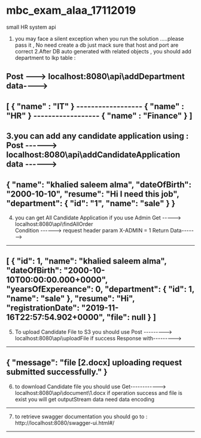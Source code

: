 # mbc_exam_alaa_17112019
small HR system api

1. you may face a silent exception when you run the solution .....please pass it , No need create a db just mack sure that host and port are correct 
2.After DB auto generated with related objects , you should add department to lkp table :

Post ---> localhost:8080\api\addDepartment
data----> 
------------------
[
	{
	"name" : "IT"
	}
	------------------
	{
	"name" : "HR"
	}
	------------------
	{
	"name" : "Finance"
	}
]
------------------
3.you can add any candidate application using :
Post ------> localhost:8080\api\addCandidateApplication
data ------>
------------------
{
    "name": "khalied saleem alma",
    "dateOfBirth": "2000-10-10",
    "resume": "Hi I need this job",
    "department": {
        "id": "1",
        "name": "sale"
    }
}
--------------------
4. you can get All Candidate Application if you use Admin
Get -----> localhost:8080\api\findAllOrder  
Condition ------> request header param X-ADMIN = 1
Return Data------->
----------------------
[
    {
        "id": 1,
        "name": "khalied saleem alma",
        "dateOfBirth": "2000-10-10T00:00:00.000+0000",
        "yearsOfExpereance": 0,
        "department": {
            "id": 1,
            "name": "sale"
        },
        "resume": "Hi",
        "registrationDate": "2019-11-16T22:57:54.902+0000",
        "file": null
    }
]
----------------------
5. To upload Candidate File to S3 you should use 
Post ---------> localhost:8080\api\uploadFile
if success Response with--------->
--------------------------------
{
    "message": "file [2.docx] uploading request submitted successfully."
}
---------------------------------
6. to download Candidate file you should use 
Get------------> localhost:8080\api\document\1.docx 
if operation success and file is exist you will get outputStream data need data encoding  
-----------------------------------
7. to retrieve swagger documentation you should go to : http://localhost:8080/swagger-ui.html#/ 

---------------------------------------------------------------------------------------------------------
